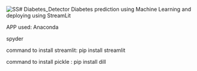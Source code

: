 ![SS](https://github.com/aniketkeshri12/Diabetes_Detector/assets/67973829/8a298d14-97bf-41e8-bed2-e1983a61dc1b)# Diabetes_Detector
Diabetes prediction using Machine Learning and deploying using StreamLit

APP used: Anaconda
          
spyder

command to install streamlit: pip install streamlit

command to install pickle : pip install dill




                          
